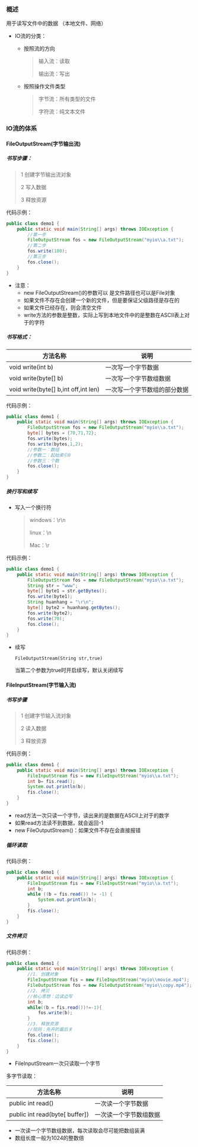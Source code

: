 ### 概述

用于读写文件中的数据 （本地文件、网络）

+ IO流的分类：

  + 按照流的方向

    > 输入流：读取
    >
    > 输出流：写出
    
  + 按照操作文件类型
  
    > 字节流：所有类型的文件
    >
    > 字符流：纯文本文件

### IO流的体系

#### FileOutputStream(字节输出流)

##### 书写步骤：

  > 1 创建字节输出流对象
  >
  > 2 写入数据
  >
  > 3 释放资源

代码示例：

```java
public class demo1 {
    public static void main(String[] args) throws IOException {
        //第一步
        FileOutputStream fos = new FileOutputStream("myio\\a.txt");
        //第二步
        fos.write(100);
        //第三步
        fos.close();
    }
}
```

+ 注意：
  +  new FileOutputStream()的参数可以 是文件路径也可以是File对象
  + 如果文件不存在会创建一个新的文件，但是要保证父级路径是存在的
  + 如果文件已经存在，则会清空文件
  + write方法的参数是整数，实际上写到本地文件中的是整数在ASCII表上对于的字符

##### 书写格式：

  | 方法名称                             | 说明                         |
  | ------------------------------------ | ---------------------------- |
  | void write(int b)                    | 一次写一个字节数据           |
  | void write(byte[] b)                 | 一次写一个字节数组数据       |
  | void write(byte[] b,int off,int len) | 一次写一个字节数组的部分数据 |

  代码示例：

  ```java
  public class demo1 {
      public static void main(String[] args) throws IOException {
          FileOutputStream fos = new FileOutputStream("myio\\a.txt");
          byte[] bytes = {70,71,72};
          fos.write(bytes);
          fos.write(bytes,1,2);
          //参数一：数组
          //参数二：起始索引0
          //参数三：个数
          fos.close();
      }
  }
  ```

  ##### 换行写和续写

+ 写入一个换行符

  > windows：\r\n
  >
  > linux：\n
  >
  > Mac：\r

代码示例：

```java
public class demo1 {
    public static void main(String[] args) throws IOException {
        FileOutputStream fos = new FileOutputStream("myio\\a.txt");
        String str = "www";
        byte[] byte1 = str.getBytes();
        fos.write(byte1);
        String huanhang = "\r\n";
        byte[] byte2 = huanhang.getBytes();
        fos.write(byte2);
        fos.write(70);
        fos.close();
    }
}
```

+ 续写

  `FileOutputStream(String str,true)`

  当第二个参数为true时开启续写，默认关闭续写

#### FileInputStream(字节输入流)

##### 书写步骤

> 1 创建字节输入流对象
>
> 2 读入数据
>
> 3 释放资源

代码示例：

```java
public class demo1 {
    public static void main(String[] args) throws IOException {
        FileInputStream fis = new FileInputStream("myio\\a.txt");
        int b= fis.read();
        System.out.println(b);
        fis.close();
    }
}
```

+ read方法一次只读一个字节，读出来的是数据在ASCII上对于的数字
+ 如果read方法读不到数据，就会返回-1
+ new FileOutputStream()：如果文件不存在会直接报错

##### 循环读取

代码示例：

```java
public class demo1 {
    public static void main(String[] args) throws IOException {
        FileInputStream fis = new FileInputStream("myio\\a.txt");
        int b;
        while ((b = fis.read()) != -1) {
            System.out.println(b);
        }
        fis.close();
    }
}
```

##### 文件拷贝

代码示例：

```java
public class demo1 {
    public static void main(String[] args) throws IOException {
        //1. 创建对象
        FileInputStream fis = new FileInputStream("myio\\movie.mp4");
        FileOutputStream fos = new FileOutputStream("myio\\copy.mp4");
        //2. 拷贝
        //核心思想：边读边写
        int b;
        while((b = fis.read())!=-1){
            fos.write(b);
        }
        //3. 释放资源
        //规则：先开的最后关
        fos.close();
        fis.close();
    }
}
```

+ FileInputStream一次只读取一个字节

多字节读取：

| 方法名称                       | 说明                   |
| ------------------------------ | ---------------------- |
| public int read()              | 一次读一个字节数据     |
| public int read(byte[ buffer]) | 一次读一个字节数组数据 |

+ 一次读一个字节数组数据，每次读取会尽可能把数组装满
+ 数组长度一般为1024的整数倍
